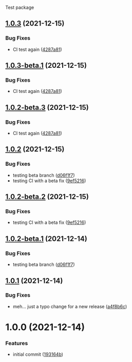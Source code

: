 Test package

## [1.0.3](https://github.com/SasSam/test-package-with-sr/compare/v1.0.2...v1.0.3) (2021-12-15)


### Bug Fixes

* CI test again ([4287a81](https://github.com/SasSam/test-package-with-sr/commit/4287a814591266d11b34968a978e664fe60bc1dc))

## [1.0.3-beta.1](https://github.com/SasSam/test-package-with-sr/compare/v1.0.2...v1.0.3-beta.1) (2021-12-15)


### Bug Fixes

* CI test again ([4287a81](https://github.com/SasSam/test-package-with-sr/commit/4287a814591266d11b34968a978e664fe60bc1dc))

## [1.0.2-beta.3](https://github.com/SasSam/test-package-with-sr/compare/v1.0.2-beta.2...v1.0.2-beta.3) (2021-12-15)


### Bug Fixes

* CI test again ([4287a81](https://github.com/SasSam/test-package-with-sr/commit/4287a814591266d11b34968a978e664fe60bc1dc))

## [1.0.2](https://github.com/SasSam/test-package-with-sr/compare/v1.0.1...v1.0.2) (2021-12-15)


### Bug Fixes

* testing beta branch ([d06f1f7](https://github.com/SasSam/test-package-with-sr/commit/d06f1f7f7626156289234b54f8c64c0609a10150))
* testing CI with a beta fix ([9ef5216](https://github.com/SasSam/test-package-with-sr/commit/9ef52169acdaa0b83d4a4e6cdce9ec0a085d56e1))

## [1.0.2-beta.2](https://github.com/SasSam/test-package-with-sr/compare/v1.0.2-beta.1...v1.0.2-beta.2) (2021-12-15)


### Bug Fixes

* testing CI with a beta fix ([9ef5216](https://github.com/SasSam/test-package-with-sr/commit/9ef52169acdaa0b83d4a4e6cdce9ec0a085d56e1))

## [1.0.2-beta.1](https://github.com/SasSam/test-package-with-sr/compare/v1.0.1...v1.0.2-beta.1) (2021-12-14)


### Bug Fixes

* testing beta branch ([d06f1f7](https://github.com/SasSam/test-package-with-sr/commit/d06f1f7f7626156289234b54f8c64c0609a10150))

## [1.0.1](https://github.com/SasSam/test-package-with-sr/compare/v1.0.0...v1.0.1) (2021-12-14)


### Bug Fixes

* meh... just a typo change for a new release ([a4f8b6c](https://github.com/SasSam/test-package-with-sr/commit/a4f8b6c6b599225c465b1086e85f6c3cf78f0867))

# 1.0.0 (2021-12-14)


### Features

* initial commit ([193164b](https://github.com/SasSam/test-package-with-sr/commit/193164b7d033f002ed80e878c1ddeeed4b32c3f8))
